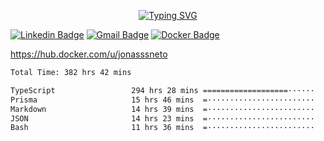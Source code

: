 <p align="center">
  <a href="https://git.io/typing-svg"><img src="https://readme-typing-svg.demolab.com?font=Roboto+Mono&weight=600&size=23&pause=1000&color=9933F7&center=true&random=false&width=435&lines=%40Jonasssneto" alt="Typing SVG" /></a>
</p>

[![Linkedin Badge](https://img.shields.io/badge/-Jonas%20Neto-9933F7?style=flat-square&logo=Linkedin&logoColor=white&link=https://www.linkedin.com/in/jonas-nogueira-neto/)](https://www.linkedin.com/in/jonas-nogueira-neto/)
[![Gmail Badge](https://img.shields.io/badge/-nogueiraneto.jonas@gmail.com-9933F7?style=flat-square&logo=Gmail&logoColor=white&link=mailto:nogueiraneto.jonas@gmail.com)](mailto:nogueiraneto.jonas@gmail.com)
[![Docker Badge](https://img.shields.io/badge/-DockerHub-9933F7?style=flat-square&logo=Docker&logoColor=white&link=https://hub.docker.com/u/jonasssneto)](mailto:diego.schell.f@gmail.com)


https://hub.docker.com/u/jonasssneto
<!--START_SECTION:waka-->

```txt
Total Time: 382 hrs 42 mins

TypeScript                 294 hrs 28 mins ===================······   76.05 %
Prisma                     15 hrs 46 mins  =························   04.07 %
Markdown                   14 hrs 39 mins  =························   03.79 %
JSON                       14 hrs 23 mins  =························   03.72 %
Bash                       11 hrs 36 mins  =························   03.00 %
```

<!--END_SECTION:waka-->
###
